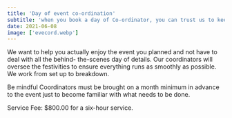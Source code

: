 ```yaml
---
title: 'Day of event co-ordination'
subtitle: 'when you book a day of Co-ordinator, you can trust us to keep the party running smoothly, while you and all your guest enjoy the event.'
date: 2021-06-08
image: ['evecord.webp']
---
```


<article>
<p>
We want to help you actually enjoy the event you planned and not have to deal with all the behind-
the-scenes day of details. Our coordinators will oversee the festivities to ensure everything runs as
smoothly as possible. We work from set up to breakdown. </p>
<p>Be mindful Coordinators must be brought on a month minimum in
advance to the event just to become familiar with what needs to be done.
</p>
<p>
Service Fee: $800.00 for a six-hour service.
</p>
</article>
